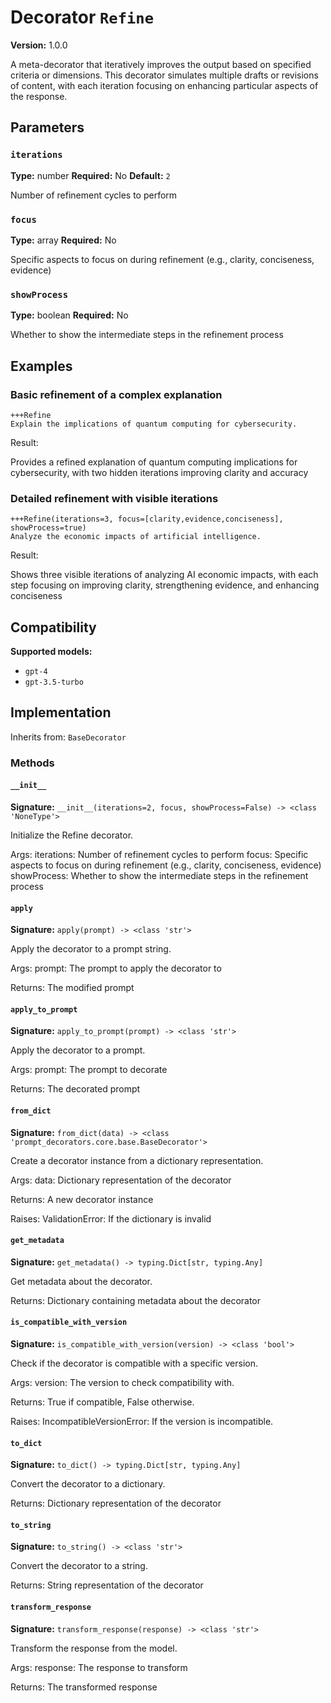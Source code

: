 # Decorator `Refine`

**Version:** 1.0.0

A meta-decorator that iteratively improves the output based on specified criteria or dimensions. This decorator simulates multiple drafts or revisions of content, with each iteration focusing on enhancing particular aspects of the response.

## Parameters

### `iterations`

**Type:** number
**Required:** No
**Default:** `2`

Number of refinement cycles to perform

### `focus`

**Type:** array
**Required:** No

Specific aspects to focus on during refinement (e.g., clarity, conciseness, evidence)

### `showProcess`

**Type:** boolean
**Required:** No

Whether to show the intermediate steps in the refinement process

## Examples

### Basic refinement of a complex explanation

```
+++Refine
Explain the implications of quantum computing for cybersecurity.
```

Result:

Provides a refined explanation of quantum computing implications for cybersecurity, with two hidden iterations improving clarity and accuracy

### Detailed refinement with visible iterations

```
+++Refine(iterations=3, focus=[clarity,evidence,conciseness], showProcess=true)
Analyze the economic impacts of artificial intelligence.
```

Result:

Shows three visible iterations of analyzing AI economic impacts, with each step focusing on improving clarity, strengthening evidence, and enhancing conciseness

## Compatibility

**Supported models:**

- `gpt-4`
- `gpt-3.5-turbo`

## Implementation

Inherits from: `BaseDecorator`

### Methods

#### `__init__`

**Signature:** `__init__(iterations=2, focus, showProcess=False) -> <class 'NoneType'>`

Initialize the Refine decorator.

Args:
    iterations: Number of refinement cycles to perform
    focus: Specific aspects to focus on during refinement (e.g., clarity, conciseness, evidence)
    showProcess: Whether to show the intermediate steps in the refinement process

#### `apply`

**Signature:** `apply(prompt) -> <class 'str'>`

Apply the decorator to a prompt string.

Args:
    prompt: The prompt to apply the decorator to


Returns:
    The modified prompt

#### `apply_to_prompt`

**Signature:** `apply_to_prompt(prompt) -> <class 'str'>`

Apply the decorator to a prompt.

Args:
    prompt: The prompt to decorate

Returns:
    The decorated prompt

#### `from_dict`

**Signature:** `from_dict(data) -> <class 'prompt_decorators.core.base.BaseDecorator'>`

Create a decorator instance from a dictionary representation.

Args:
    data: Dictionary representation of the decorator

Returns:
    A new decorator instance

Raises:
    ValidationError: If the dictionary is invalid

#### `get_metadata`

**Signature:** `get_metadata() -> typing.Dict[str, typing.Any]`

Get metadata about the decorator.

Returns:
    Dictionary containing metadata about the decorator

#### `is_compatible_with_version`

**Signature:** `is_compatible_with_version(version) -> <class 'bool'>`

Check if the decorator is compatible with a specific version.

Args:
    version: The version to check compatibility with.


Returns:
    True if compatible, False otherwise.


Raises:
    IncompatibleVersionError: If the version is incompatible.

#### `to_dict`

**Signature:** `to_dict() -> typing.Dict[str, typing.Any]`

Convert the decorator to a dictionary.

Returns:
    Dictionary representation of the decorator

#### `to_string`

**Signature:** `to_string() -> <class 'str'>`

Convert the decorator to a string.

Returns:
    String representation of the decorator

#### `transform_response`

**Signature:** `transform_response(response) -> <class 'str'>`

Transform the response from the model.

Args:
    response: The response to transform

Returns:
    The transformed response

